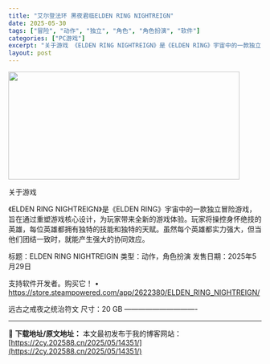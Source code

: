 ```yaml
---
title: "艾尔登法环 黑夜君临ELDEN RING NIGHTREIGN"
date: 2025-05-30
tags: ["冒险", "动作", "独立", "角色", "角色扮演", "软件"]
categories: ["PC游戏"]
excerpt: "关于游戏 《ELDEN RING NIGHTREIGN》是《ELDEN RING》宇宙中的一款独立冒险游戏，旨在通过重塑游戏核心设计，为玩家带来全新的游戏体验。玩家将操控身怀绝技的英雄，每位英雄都拥有独特的技能和独特的天赋。虽然每个英雄都实力强大，但当他们团结一致时，就能产生强大的协同效应。 标题：&hellip;"
layout: post
---
```


<img src="https://2cy.202588.cn/wp-content/uploads/2025/05/2025053007105645.webp" alt="" width="460" height="215" class="aligncenter size-full wp-image-14342" />

关于游戏

《ELDEN RING NIGHTREIGN》是《ELDEN RING》宇宙中的一款独立冒险游戏，旨在通过重塑游戏核心设计，为玩家带来全新的游戏体验。玩家将操控身怀绝技的英雄，每位英雄都拥有独特的技能和独特的天赋。虽然每个英雄都实力强大，但当他们团结一致时，就能产生强大的协同效应。

标题：ELDEN RING NIGHTREIGIN
类型：动作，角色扮演
发售日期：2025年5月29日

支持软件开发者。购买它！
• https://store.steampowered.com/app/2622380/ELDEN_RING_NIGHTREIGN/

远古之戒夜之统治符文
尺寸：20 GB
——————————- 



---
📖 **下载地址/原文地址：** 本文最初发布于我的博客网站：[https://2cy.202588.cn/2025/05/14351/](https://2cy.202588.cn/2025/05/14351/)
